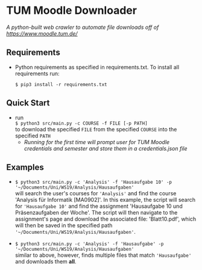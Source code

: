# TUM Moodle Downloader
*A python-built web crawler to automate file downloads off of
https://www.moodle.tum.de/*

Requirements
---
* Python requirements as specified in requirements.txt.
To install all requirements run:

    `$ pip3 install -r requirements.txt`

Quick Start
---

* run  
`$ python3 src/main.py -c COURSE -f FILE [-p PATH]`  
to
download the specified `FILE` from the specified `COURSE` into the
specified `PATH`
    * _Running for the first time will prompt user for TUM Moodle
    credentials and semester and store them in a credentials.json file_

Examples
---
* `$ python3 src/main.py -c 'Analysis' -f 'Hausaufgabe 10' -p '~/Documents/Uni/WS19/Analysis/Hausaufgaben'`  
will search the user's courses for `'Analysis'`
and find the course 'Analysis für Informatik [MA0902]'. In this example, the script
will search for `'Hausaufgabe 10'` and find the assignment 'Hausaufgabe 10 und Präsenzaufgaben der Woche'.
The script will then navigate to the assignment's page and download the associated file: 'Blatt10.pdf', which
will then be saved in the specified path `'~/Documents/Uni/WS19/Analysis/Hausaufgaben'`.

* `$ python3 src/main.py -c 'Analysis' -f 'Hausaufgabe' -p '~/Documents/Uni/WS19/Analysis/Hausaufgaben'`  
similar to above, however, finds multiple files that match `'Hausaufgabe'` and downloads
them **all**.

